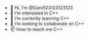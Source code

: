- 👋 Hi, I’m @Danil123123123123
- 👀 I’m interested in С++
- 🌱 I’m currently learning С++
- 💞️ I’m looking to collaborate on С++
- 📫 How to reach me С++

<!---
Danil123123123123/Danil123123123123 is a ✨ special ✨ repository because its `README.md` (this file) appears on your GitHub profile.
You can click the Preview link to take a look at your changes.
--->
